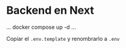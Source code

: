 # Backend en Next

...
docker compose up -d
...

Copiar el ```.env.template``` y renombrarlo a ```.env```